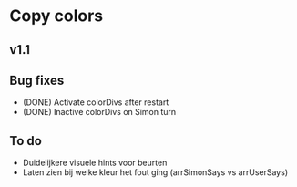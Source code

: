 # Copy colors

## v1.1

## Bug fixes

- (DONE) Activate colorDivs after restart
- (DONE) Inactive colorDivs on Simon turn

## To do

- Duidelijkere visuele hints voor beurten
- Laten zien bij welke kleur het fout ging (arrSimonSays vs arrUserSays)
